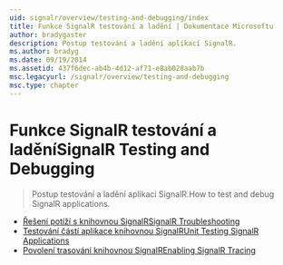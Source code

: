 ```yaml
---
uid: signalr/overview/testing-and-debugging/index
title: Funkce SignalR testování a ladění | Dokumentace Microsoftu
author: bradygaster
description: Postup testování a ladění aplikací SignalR.
ms.author: bradyg
ms.date: 09/19/2014
ms.assetid: 437f6dec-ab4b-4d12-af71-e8ab028aab7b
msc.legacyurl: /signalr/overview/testing-and-debugging
msc.type: chapter
---
```

<a name="signalr-testing-and-debugging"></a><span data-ttu-id="ff25c-103">Funkce SignalR testování a ladění</span><span class="sxs-lookup"><span data-stu-id="ff25c-103">SignalR Testing and Debugging</span></span>
====================
> <span data-ttu-id="ff25c-104">Postup testování a ladění aplikací SignalR.</span><span class="sxs-lookup"><span data-stu-id="ff25c-104">How to test and debug SignalR applications.</span></span>


- [<span data-ttu-id="ff25c-105">Řešení potíží s knihovnou SignalR</span><span class="sxs-lookup"><span data-stu-id="ff25c-105">SignalR Troubleshooting</span></span>](troubleshooting.md)
- [<span data-ttu-id="ff25c-106">Testování částí aplikace knihovnou SignalR</span><span class="sxs-lookup"><span data-stu-id="ff25c-106">Unit Testing SignalR Applications</span></span>](unit-testing-signalr-applications.md)
- [<span data-ttu-id="ff25c-107">Povolení trasování knihovnou SignalR</span><span class="sxs-lookup"><span data-stu-id="ff25c-107">Enabling SignalR Tracing</span></span>](enabling-signalr-tracing.md)
